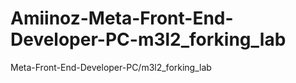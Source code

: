 # Amiinoz-Meta-Front-End-Developer-PC-m3l2_forking_lab
Meta-Front-End-Developer-PC/m3l2_forking_lab
